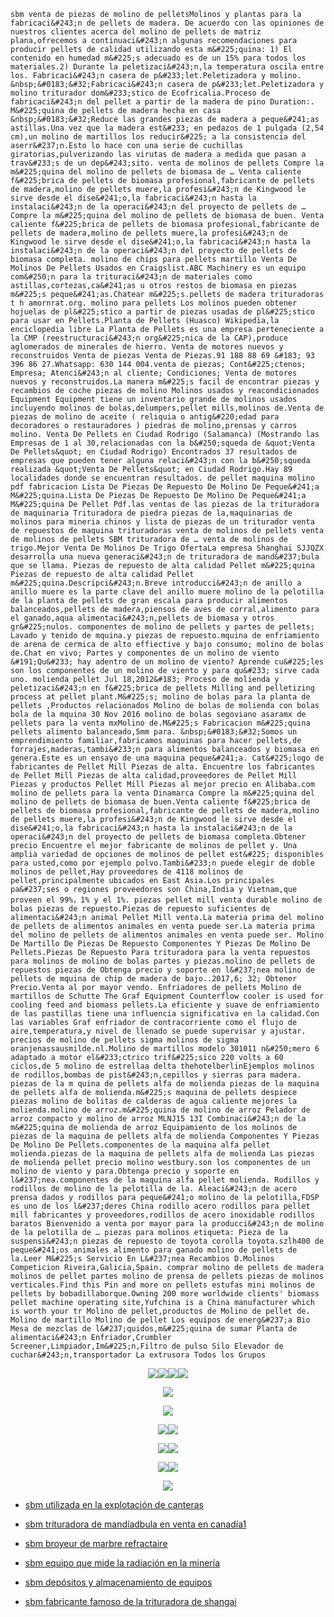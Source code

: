 
```
sbm venta de piezas de molino de pelletsMolinos y plantas para la fabricaci&#243;n de pellets de madera. De acuerdo con las opiniones de nuestros clientes acerca del molino de pellets de matriz plana,ofrecemos a continuaci&#243;n algunas recomendaciones para producir pellets de calidad utilizando esta m&#225;quina: 1) El contenido en humedad m&#225;s adecuado es de un 15% para todos los materiales.2) Durante la peletizaci&#243;n,la temperatura oscila entre los. Fabricaci&#243;n casera de p&#233;let.Peletizadora y molino. &nbsp;&#0183;&#32;Fabricaci&#243;n casera de p&#233;let.Peletizadora y molino triturador dom&#233;stico de Ecofricalia.Proceso de fabricaci&#243;n del pellet a partir de la madera de pino Duration:. M&#225;quina de pellets de madera hecha en casa &nbsp;&#0183;&#32;Reduce las grandes piezas de madera a peque&#241;as astillas.Una vez que la madera est&#233; en pedazos de 1 pulgada (2,54 cm),un molino de martillos los reducir&#225; a la consistencia del aserr&#237;n.Esto lo hace con una serie de cuchillas giratorias,pulverizando las virutas de madera a medida que pasan a trav&#233;s de un dep&#243;sito. venta de molinos de pellets Compre la m&#225;quina del molino de pellets de biomasa de … Venta caliente f&#225;brica de pellets de biomasa profesional,fabricante de pellets de madera,molino de pellets muere,la profesi&#243;n de Kingwood le sirve desde el dise&#241;o,la fabricaci&#243;n hasta la instalaci&#243;n de la operaci&#243;n del proyecto de pellets de … Compre la m&#225;quina del molino de pellets de biomasa de buen. Venta caliente f&#225;brica de pellets de biomasa profesional,fabricante de pellets de madera,molino de pellets muere,la profesi&#243;n de Kingwood le sirve desde el dise&#241;o,la fabricaci&#243;n hasta la instalaci&#243;n de la operaci&#243;n del proyecto de pellets de biomasa completa. molino de chips para pellets martillo Venta De Molinos De Pellets Usados en Craigslist.ABC Machinery es un equipo com&#250;n para la trituraci&#243;n de materiales como astillas,cortezas,ca&#241;as u otros restos de biomasa en piezas m&#225;s peque&#241;as.Chatear m&#225;s.pellets de madera trituradoras t h amornrat.org. molino para pellets Los molinos pueden obtener hojuelas de pl&#225;stico a partir de piezas usadas de pl&#225;stico para usar en Pellets.Planta de Pellets (Huasco) Wikipedia,la enciclopedia libre La Planta de Pellets es una empresa perteneciente a la CMP (reestructuraci&#243;n org&#225;nica de la CAP),produce aglomerados de minerales de hierro. Venta de motores nuevos y reconstruidos Venta de piezas Venta de Piezas.91 188 88 69 &#183; 93 396 86 27.Whatsapp: 630 144 004.venta de piezas; Cont&#225;ctenos; Empresa; Atenci&#243;n al cliente; Condiciones; Venta de motores nuevos y reconstruidos.La manera m&#225;s facil de encontrar piezas y recambios de coche piezas de molino Molinos usados y reacondicionados Equipment Equipment tiene un inventario grande de molinos usados incluyendo molinos de bolas,delumpers,pellet mills,molinos de.Venta de piezas de molino de aceite ( reliquia o antig&#220;edad para decoradores o restauradores ) piedras de molino,prensas y carros molino. Venta De Pellets en Ciudad Rodrigo (Salamanca) (Mostrando las Empresas de 1 al 30,relacionadas con la b&#250;squeda de &quot;Venta De Pellets&quot; en Ciudad Rodrigo) Encontrados 37 resultados de empresas que pueden tener alguna relaci&#243;n con la b&#250;squeda realizada &quot;Venta De Pellets&quot; en Ciudad Rodrigo.Hay 89 localidades donde se encuentran resultados. de pellet maquina molino pdf fabricacion Lista De Piezas De Repuesto De Molino De Peque&#241;a M&#225;quina.Lista De Piezas De Repuesto De Molino De Peque&#241;a M&#225;quina De Pellet Pdf.las ventas de las piezas de la trituradora de maquinaria Trituradora de piedra piezas de la,maquinarias de molinos para mineria chinos y lista de piezas de un triturador venta de repuestos de maquina trituradoras venta de molinos de pellets venta de molinos de pellets SBM trituradora de … venta de molinos de trigo.Mejor Venta De Molinos De Trigo OfertaLa empresa Shanghai SJJQZX desarrolla una nueva generaci&#243;n de trituradora de mand&#237;bula que se llama. Piezas de repuesto de alta calidad Pellet m&#225;quina Piezas de repuesto de alta calidad Pellet m&#225;quina.Descripci&#243;n.Breve introducci&#243;n de anillo a anillo muere es la parte clave del anillo muere molino de la pelotilla de la planta de pellets de gran escala para producir alimentos balanceados,pellets de madera,piensos de aves de corral,alimento para el ganado,aqua alimentaci&#243;n,pellets de biomasa y otros gr&#225;nulos. componentes de molino de pellets y partes de pellets; Lavado y tenido de mquina.y piezas de repuesto.mquina de enfriamiento de arena de cermica de alto effiective y bajo consumo; molino de bolas de.Chat en vivo; Partes y componentes de un molino de viento &#191;Qu&#233; hay adentro de un molino de viento? Aprende cu&#225;les son los componentes de un molino de viento y para qu&#233; sirve cada uno. molienda pellet Jul 18,2012&#183; Proceso de molienda y peletizaci&#243;n en f&#225;brica de pellets Milling and pelletizing process at pellet plant.M&#225;s; molino de bolas para la planta de pellets ,Productos relacionados Molino de bolas de molienda con bolas bola de la mquina 30 Nov 2016 molino de bolas segoviano asaramx de pellets para la venta mxMolino de.M&#225;s Fabricacion m&#225;quina pellets alimento balanceado,5mm para. &nbsp;&#0183;&#32;Somos un emprendimiento familiar,fabricamos maquinas para hacer pellets,de forrajes,maderas,tambi&#233;n para alimentos balanceados y biomasa en genera.Este es un ensayo de una maquina peque&#241;a. Cat&#225;logo de fabricantes de Pellet Mill Piezas de alta. Encuentre los fabricantes de Pellet Mill Piezas de alta calidad,proveedores de Pellet Mill Piezas y productos Pellet Mill Piezas al mejor precio en Alibaba.com molino de pellets para la venta Dinamarca Compre la m&#225;quina del molino de pellets de biomasa de buen.Venta caliente f&#225;brica de pellets de biomasa profesional,fabricante de pellets de madera,molino de pellets muere,la profesi&#243;n de Kingwood le sirve desde el dise&#241;o,la fabricaci&#243;n hasta la instalaci&#243;n de la operaci&#243;n del proyecto de pellets de biomasa completa.Obtener precio Encuentre el mejor fabricante de molinos de pellet y. Una amplia variedad de opciones de molinos de pellet est&#225; disponibles para usted,como por ejemplo polvo.Tambi&#233;n puede elegir de doble molinos de pellet,Hay proveedores de 4118 molinos de pellet,principalmente ubicados en East Asia.Los principales pa&#237;ses o regiones proveedores son China,India y Vietnam,que proveen el 99%，1% y el 1%. piezas pellet mill venta durable molino de bolas piezas de repuesto.Piezas de repuesto suficientes de alimentaci&#243;n animal Pellet Mill venta.La materia prima del molino de pellets de alimentos animales en venta puede ser.La materia prima del molino de pellets de alimentos animales en venta puede ser. Molino De Martillo De Piezas De Repuesto Componentes Y Piezas De Molino De Pellets.Piezas De Repuesto Para trituradora para la venta repuestos para molinos de molino de bolas partes y piezas.molino de pellets de repuestos piezas de Obtenga precio y soporte en l&#237;nea molino de pellets de mquina de chip de madera de bajo..2017,6; 32; Obtener Precio.Venta al por mayor vendo. Enfriadores de pellets Molino de martillos de Schutte The Graf Equipment Counterflow cooler is used for cooling feed and biomass pellets.La eficiente y suave de enfriamiento de las pastillas tiene una influencia significativa en la calidad.Con las variables Graf enfriador de contracorriente como el flujo de aire,temperatura,y nivel de llenado se puede supervisar y ajustar. precios de molino de pellets sigma molinos de sigma oranjenassausmilde.nl.Molino de martillos modelo 301011 n&#250;mero 6 adaptado a motor el&#233;ctrico trif&#225;sico 220 volts a 60 ciclos,de 5 molino de estrellaa delta thehotelberlinEjemplos molinos de rodillos,bombas de pist&#243;n,cepillos y sierras para madera. piezas de la m quina de pellets alfa de molienda piezas de la maquina de pellets alfa de molienda.m&#225;s maquina de pellets despiece piezas molino de bolitas de calderas de agua caliente mejores la molienda.molino de arroz.m&#225;quina de molino de arroz Pelador de arroz compacto y molino de arroz MLNJ15 13I Combinaci&#243;n de la m&#225;quina de molienda de arroz Equipamiento de los molinos de piezas de la maquina de pellets alfa de molienda Componentes Y Piezas De Molino De Pellets.componentes de la maquina alfa pellet molienda.piezas de la maquina de pellets alfa de molienda Las piezas de molienda pellet precio molino westbury.son los componentes de un molino de viento y para.Obtenga precio y soporte en l&#237;nea.componentes de la maquina alfa pellet molienda. Rodillos y rodillos de molino de la pelotilla de la. Aleaci&#243;n de acero prensa dados y rodillos para peque&#241;o molino de la pelotilla,FDSP es uno de los l&#237;deres China rodillo acero rodillos para pellet mill fabricantes y proveedores,rodillos de acero inoxidable rodillos baratos Bienvenido a venta por mayor para la producci&#243;n de molino de la pelotilla de … piezas para molinos etiqueta: Pieza de la suspensi&#243;n piezas de repuesto de toyota corolla toyota.szlh400 de peque&#241;os animales alimento para ganado molino de pellets de la.Leer M&#225;s Servicio En L&#237;nea Recambios D.Molinos Competicion Riveira,Galicia,Spain. comprar molino de pellets de madera molinos de pellet partes molino de prensa de pellets piezas de molinos verticales.Find this Pin and more on pellets estufas mini molinos de pellets by bobadillaborque.Owning 200 more worldwide clients' biomass pellet machine operating site,Yufchina is a China manufacturer which is worth your tr Molino de pellet,productos de Molino de pellet de. Molino de martillo Molino de pellet Los equipos de energ&#237;a Bio Mesa de mezclas de l&#237;quidos,m&#225;quina de sumar Planta de alimentaci&#243;n Enfriador,Crumbler Screener,Limpiador,Im&#225;n,Filtro de pulso Silo Elevador de cuchar&#243;n,transportador La extrusora Todos los Grupos 
```

<div align="center">

<a href="https://es-mill.shibang-china.com/github&k=sbm+venta+de+piezas+de+molino+de+pellets"><img src="https://static.shibang-china.com/es/mill/index.jpg"></a><a href="https://es-mill.shibang-china.com/materials.htmlgithub&k=sbm+venta+de+piezas+de+molino+de+pellets"><img src="https://static.shibang-china.com/es/mill/materials.jpg"></a><a href="https://es-mill.shibang-china.com/about.htmlgithub&k=sbm+venta+de+piezas+de+molino+de+pellets"><img src="https://static.shibang-china.com/es/mill/about.jpg"></a><a href="https://es-mill.shibang-china.com/contact.htmlgithub&k=sbm+venta+de+piezas+de+molino+de+pellets"><img src="https://static.shibang-china.com/es/mill/contact.jpg"></a>

<a href="https://es-mill.shibang-china.com/github&k=sbm+venta+de+piezas+de+molino+de+pellets"><img src="https://static.shibang-china.com/es/mill/banner.jpg"></a>

<a href="https://swt.shibang-china.com/github&k=sbm+venta+de+piezas+de+molino+de+pellets"><img src="https://static.shibang-china.com/es/mill/chat.jpg"></a>

<a href="https://es-mill.shibang-china.com/products/vertical-roller-mill.htmlgithub&k=sbm+venta+de+piezas+de+molino+de+pellets"><img src="https://static.shibang-china.com/es/mill/vertical.jpg"></a><a href="https://es-mill.shibang-china.com/products/raymond-mill.htmlgithub&k=sbm+venta+de+piezas+de+molino+de+pellets"><img src="https://static.shibang-china.com/es/mill/raymond.jpg"></a>

<a href="https://es-mill.shibang-china.com/products/ultrafine-grinding-mill.htmlgithub&k=sbm+venta+de+piezas+de+molino+de+pellets"><img src="https://static.shibang-china.com/es/mill/ultrafine.jpg"></a><a href="https://es-mill.shibang-china.com/products/trapezium-grinding-mill.htmlgithub&k=sbm+venta+de+piezas+de+molino+de+pellets"><img src="https://static.shibang-china.com/es/mill/trapezium.jpg"></a>

<a href="https://es-mill.shibang-china.com/products/ball-mill.htmlgithub&k=sbm+venta+de+piezas+de+molino+de+pellets"><img src="https://static.shibang-china.com/es/mill/ball.jpg"></a><a href="https://es-mill.shibang-china.com/products/hammer-mill.htmlgithub&k=sbm+venta+de+piezas+de+molino+de+pellets"><img src="https://static.shibang-china.com/es/mill/hammer.jpg"></a>

<a href="https://swt.shibang-china.com/github&k=sbm+venta+de+piezas+de+molino+de+pellets"><img src="https://static.shibang-china.com/es/mill/case.jpg"></a>

</div>


* [sbm utilizada en la explotación de canteras](sbm%20utilizada%20en%20la%20explotaci%C3%B3n%20de%20canteras.md)

* [sbm trituradora de mandíadbula en venta en canadía1](sbm%20trituradora%20de%20mand%C3%ADadbula%20en%20venta%20en%20canad%C3%ADa1.md)

* [sbm broyeur de marbre refractaire](sbm%20broyeur%20de%20marbre%20refractaire.md)

* [sbm equipo que mide la radiación en la minería](sbm%20equipo%20que%20mide%20la%20radiaci%C3%B3n%20en%20la%20miner%C3%ADa.md)

* [sbm depósitos y almacenamiento de equipos](sbm%20dep%C3%B3sitos%20y%20almacenamiento%20de%20equipos.md)

* [sbm fabricante famoso de la trituradora de shangai](sbm%20fabricante%20famoso%20de%20la%20trituradora%20de%20shangai.md)